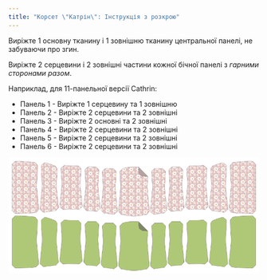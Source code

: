 ```yaml
---
title: "Корсет \"Катрін\": Інструкція з розкрою"
---
```


Виріжте 1 основну тканину і 1 зовнішню тканину центральної панелі, не забуваючи про згин.

Виріжте 2 серцевини і 2 зовнішні частини кожної бічної панелі з _гарними сторонами разом_.

Наприклад, для 11-панельної версії Cathrin:

- Панель 1 - Виріжте 1 серцевину та 1 зовнішню
- Панель 2 - Виріжте 2 серцевини та 2 зовнішні
- Панель 3 - Виріжте 2 основні та 2 зовнішні
- Панель 4 - Виріжте 2 серцевини та 2 зовнішні
- Панель 5 - Виріжте 2 серцевини та 2 зовнішні
- Панель 6 - Виріжте 2 серцевини та 2 зовнішні

![Фрагменти викрійки](cathrin_cutting.png)
